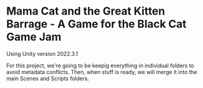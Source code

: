 # Mama Cat and the Great Kitten Barrage - A Game for the Black Cat Game Jam
 
Using Unity version 2022.3.1

For this project, we're going to be keepig everything in individual folders to avoid metadata conflicts. Then, when stuff is ready, we will merge it into the main Scenes and Scripts folders.
